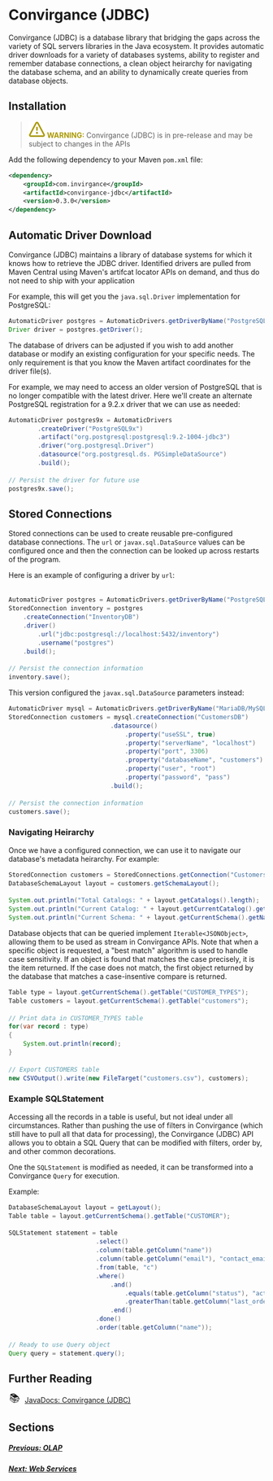 # Convirgance (JDBC)

Convirgance (JDBC) is a database library that bridging the gaps across the 
variety of SQL servers libraries in the Java ecosystem. It provides automatic
driver downloads for a variety of databases systems, ability to register and 
remember database connections, a clean object heirarchy for navigating the database 
schema, and an ability to dynamically create queries from database objects.


## Installation

> ![WARNING](images/warning.svg) **<font color="#AA9900">WARNING:</font>**
> Convirgance (JDBC) is in pre-release and may be subject to changes in the APIs

Add the following dependency to your Maven `pom.xml` file:

```xml
<dependency>
    <groupId>com.invirgance</groupId>
    <artifactId>convirgance-jdbc</artifactId>
    <version>0.3.0</version>
</dependency>
```

## Automatic Driver Download

Convirgance (JDBC) maintains a library of database systems for which it knows
how to retrieve the JDBC driver. Identified drivers are pulled from Maven Central
using Maven's artifcat locator APIs on demand, and thus do not need to ship with your application

For example, this will get you the ```java.sql.Driver``` implementation for PostgreSQL:

```java
AutomaticDriver postgres = AutomaticDrivers.getDriverByName("PostgreSQL");
Driver driver = postgres.getDriver();
```

The database of drivers can be adjusted if you wish to add another database or
modify an existing configuration for your specific needs. The only requirement 
is that you know the Maven artifact coordinates for the driver file(s). 

For example, we may need to access an older version of PostgreSQL that is no longer
compatible with the latest driver. Here we'll create an alternate PostgreSQL 
registration for a 9.2.x driver that we can use as needed:

```java
AutomaticDriver postgres9x = AutomaticDrivers
        .createDriver("PostgreSQL9x")
        .artifact("org.postgresql:postgresql:9.2-1004-jdbc3")
        .driver("org.postgresql.Driver")
        .datasource("org.postgresql.ds. PGSimpleDataSource")
        .build();

// Persist the driver for future use
postgres9x.save();
```


## Stored Connections

Stored connections can be used to create reusable pre-configured database 
connections. The ```url``` or ```javax.sql.DataSource``` values can be configured
once and then the connection can be looked up across restarts of the program.

Here is an example of configuring a driver by ```url```:

```java

AutomaticDriver postgres = AutomaticDrivers.getDriverByName("PostgreSQL");
StoredConnection inventory = postgres
    .createConnection("InventoryDB")
    .driver()
        .url("jdbc:postgresql://localhost:5432/inventory")
        .username("postgres")
    .build();

// Persist the connection information
inventory.save();
```

This version configured the ```javax.sql.DataSource``` parameters
instead:

```java
AutomaticDriver mysql = AutomaticDrivers.getDriverByName("MariaDB/MySQL");
StoredConnection customers = mysql.createConnection("CustomersDB")
                            .datasource()
                                .property("useSSL", true)
                                .property("serverName", "localhost")
                                .property("port", 3306)
                                .property("databaseName", "customers")
                                .property("user", "root")
                                .property("password", "pass")
                            .build();

// Persist the connection information
customers.save();
```

### Navigating Heirarchy

Once we have a configured connection, we can use it to navigate our database's
metadata heirarchy. For example:

```java
StoredConnection customers = StoredConnections.getConnection("CustomersDB");
DatabaseSchemaLayout layout = customers.getSchemaLayout();

System.out.println("Total Catalogs: " + layout.getCatalogs().length);
System.out.println("Current Catalog: " + layout.getCurrentCatalog().getName());
System.out.println("Current Schema: " + layout.getCurrentSchema().getName());
```

Database objects that can be queried implement ```Iterable<JSONObject>```, allowing
them to be used as stream in Convirgance APIs. Note that when a specific
object is requested, a "best match" algorithm is used to handle case sensitivity.
If an object is found that matches the case precisely, it is the item returned. If
the case does not match, the first object returned by the database that matches
a case-insentive compare is returned.

```java
Table type = layout.getCurrentSchema().getTable("CUSTOMER_TYPES");
Table customers = layout.getCurrentSchema().getTable("customers");

// Print data in CUSTOMER_TYPES table
for(var record : type)
{
    System.out.println(record);
}

// Export CUSTOMERS table
new CSVOutput().write(new FileTarget("customers.csv"), customers);

```


### Example SQLStatement

Accessing all the records in a table is useful, but not ideal under all 
circumstances. Rather than pushing the use of filters in Convirgance (which 
still have to pull all that data for processing), the Convirgance (JDBC) API
allows you to obtain a SQL Query that can be modified with filters, order by,
and other common decorations. 

One the ```SQLStatement``` is modified as needed, it can be transformed into a
Convirgance ```Query``` for execution.

Example:

```java
DatabaseSchemaLayout layout = getLayout();
Table table = layout.getCurrentSchema().getTable("CUSTOMER");

SQLStatement statement = table
                        .select()
                        .column(table.getColumn("name"))
                        .column(table.getColumn("email"), "contact_email")
                        .from(table, "c")
                        .where()
                            .and()
                                .equals(table.getColumn("status"), "active")
                                .greaterThan(table.getColumn("last_order_id"), 8)
                            .end()
                        .done()
                        .order(table.getColumn("name"));

// Ready to use Query object
Query query = statement.query();
```

## Further Reading

<div style="display: flex; align-items: center; gap: 8px; margin-bottom: 16px">
  <span style="display: flex; align-items: center; justify-content: center;font-size:20px; width: 24px; height: 24px">📚</span>
  <a href="https://docs.invirgance.com/javadocs/convirgance-jdbc/">JavaDocs: Convirgance (JDBC)</a>
</div>

## Sections

##### [Previous: OLAP](./olap?id=online-analytical-processing-olap)

##### [Next: Web Services](./convirgance-web?id=convirgance-web)
